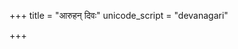 +++
title = "आरुहन् दिवः"
unicode_script = "devanagari"

+++
<div class="js_include" url="/vedAH/sAma/paravastu-saama/devaH/misc-devas/Aruhan/"  newLevelForH1="1" includeTitle="true"> </div>